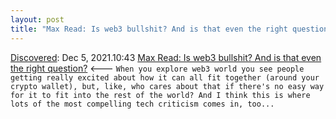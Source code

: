 ```yaml
---
layout: post
title: "Max Read: Is web3 bullshit? And is that even the right question?"
---
```

[Discovered](http://rolandtanglao.com/2020/07/29/p1-blogthis-checkvist-list-links-to-blog/): Dec 5, 2021.10:43 [Max Read: Is web3 bullshit? And is that even the right question?](https://maxread.substack.com/p/is-web3-bullshit)  <--- `When you explore web3 world you see people getting really excited about how it can all fit together (around your crypto wallet), but, like, who cares about that if there's no easy way for it to fit into the rest of the world? And I think this is where lots of the most compelling tech criticism comes in, too... `
